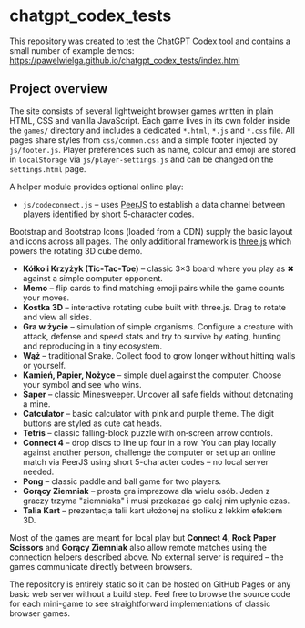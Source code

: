 # chatgpt_codex_tests

This repository was created to test the ChatGPT Codex tool and contains a small number of example demos: <https://pawelwielga.github.io/chatgpt_codex_tests/index.html>

## Project overview

The site consists of several lightweight browser games written in plain HTML, CSS and vanilla JavaScript. Each game lives in its own folder inside the `games/` directory and includes a dedicated `*.html`, `*.js` and `*.css` file. All pages share styles from `css/common.css` and a simple footer injected by `js/footer.js`. Player preferences such as name, colour and emoji are stored in `localStorage` via `js/player-settings.js` and can be changed on the `settings.html` page.

A helper module provides optional online play:

* `js/codeconnect.js` – uses [PeerJS](https://peerjs.com/) to establish a data channel between players identified by short 5‑character codes.

Bootstrap and Bootstrap Icons (loaded from a CDN) supply the basic layout and icons across all pages. The only additional framework is [three.js](https://threejs.org/) which powers the rotating 3D cube demo.

* **Kółko i Krzyżyk (Tic‑Tac‑Toe)** – classic 3×3 board where you play as ✖ against a simple computer opponent.
* **Memo** – flip cards to find matching emoji pairs while the game counts your moves.
* **Kostka 3D** – interactive rotating cube built with three.js. Drag to rotate and view all sides.
* **Gra w życie** – simulation of simple organisms. Configure a creature with attack, defense and speed stats and try to survive by eating, hunting and reproducing in a tiny ecosystem.
* **Wąż** – traditional Snake. Collect food to grow longer without hitting walls or yourself.
* **Kamień, Papier, Nożyce** – simple duel against the computer. Choose your symbol and see who wins.
* **Saper** – classic Minesweeper. Uncover all safe fields without detonating a mine.
* **Catculator** – basic calculator with pink and purple theme. The digit buttons are styled as cute cat heads.
* **Tetris** – classic falling-block puzzle with on‑screen arrow controls.
* **Connect 4** – drop discs to line up four in a row. You can play locally against another person, challenge the computer or set up an online match via PeerJS using short 5-character codes – no local server needed.
* **Pong** – classic paddle and ball game for two players.
* **Gorący Ziemniak** – prosta gra imprezowa dla wielu osób. Jeden z graczy trzyma "ziemniaka" i musi przekazać go dalej nim upłynie czas.
* **Talia Kart** – prezentacja talii kart ułożonej na stoliku z lekkim efektem 3D.

Most of the games are meant for local play but **Connect 4**, **Rock Paper Scissors** and **Gorący Ziemniak** also allow remote matches using the connection helpers described above. No external server is required – the games communicate directly between browsers.

The repository is entirely static so it can be hosted on GitHub Pages or any basic web server without a build step. Feel free to browse the source code for each mini-game to see straightforward implementations of classic browser games.
